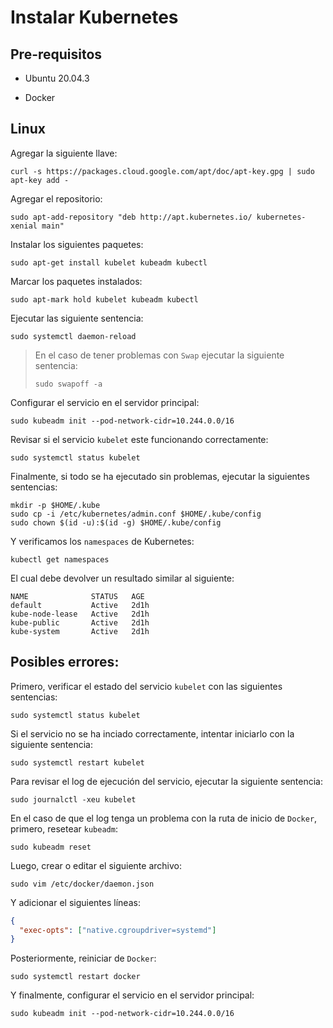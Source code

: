 # Instalar Kubernetes

## Pre-requisitos

- Ubuntu 20.04.3

- Docker

## Linux

Agregar la siguiente llave:

```
curl -s https://packages.cloud.google.com/apt/doc/apt-key.gpg | sudo apt-key add -
```

Agregar el repositorio:

```
sudo apt-add-repository "deb http://apt.kubernetes.io/ kubernetes-xenial main"
```

Instalar los siguientes paquetes:

```
sudo apt-get install kubelet kubeadm kubectl
```

Marcar los paquetes instalados:

```
sudo apt-mark hold kubelet kubeadm kubectl
```

Ejecutar las siguiente sentencia:

```
sudo systemctl daemon-reload
```

> En el caso de tener problemas con `Swap` ejecutar la siguiente sentencia:
> 
> ```
> sudo swapoff -a
> ```

Configurar el servicio en el servidor principal:

```
sudo kubeadm init --pod-network-cidr=10.244.0.0/16
```

Revisar si el servicio `kubelet` este funcionando correctamente:

```
sudo systemctl status kubelet
```

Finalmente, si todo se ha ejecutado sin problemas, ejecutar la siguientes sentencias:

```
mkdir -p $HOME/.kube
sudo cp -i /etc/kubernetes/admin.conf $HOME/.kube/config
sudo chown $(id -u):$(id -g) $HOME/.kube/config
```

Y verificamos los `namespaces` de Kubernetes:

```
kubectl get namespaces
```

 El cual debe devolver un resultado similar al siguiente:

```
NAME              STATUS   AGE
default           Active   2d1h
kube-node-lease   Active   2d1h
kube-public       Active   2d1h
kube-system       Active   2d1h
```



## Posibles errores:

Primero, verificar el estado del servicio `kubelet` con las siguientes sentencias:

```
sudo systemctl status kubelet
```

Si el servicio no se ha inciado correctamente, intentar iniciarlo con la siguiente sentencia:

```
sudo systemctl restart kubelet
```

Para revisar el log de ejecución del servicio, ejecutar la siguiente sentencia:

```
sudo journalctl -xeu kubelet
```

En el caso de que el log tenga un problema con la ruta de inicio de `Docker`, primero, resetear `kubeadm`:

```
sudo kubeadm reset
```

Luego, crear o editar el siguiente archivo:

```
sudo vim /etc/docker/daemon.json
```

Y adicionar el siguientes líneas:

```json
{
  "exec-opts": ["native.cgroupdriver=systemd"]
}
```

Posteriormente, reiniciar de `Docker`:

```
sudo systemctl restart docker
```

Y finalmente, configurar el servicio en el servidor principal:

```
sudo kubeadm init --pod-network-cidr=10.244.0.0/16
```



